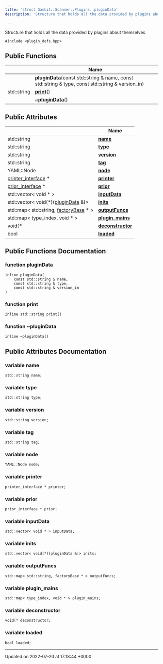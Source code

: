 ```yaml
---
title: 'struct Gambit::Scanner::Plugins::pluginData'
description: 'Structure that holds all the data provided by plugins about themselves. '

---
```









Structure that holds all the data provided by plugins about themselves. 


`#include <plugin_defs.hpp>`

## Public Functions

|                | Name           |
| -------------- | -------------- |
| | **[pluginData](/documentation/code/classes/structgambit_1_1scanner_1_1plugins_1_1plugindata/#function-plugindata)**(const std::string & name, const std::string & type, const std::string & version_in) |
| std::string | **[print](/documentation/code/classes/structgambit_1_1scanner_1_1plugins_1_1plugindata/#function-print)**() |
| | **[~pluginData](/documentation/code/classes/structgambit_1_1scanner_1_1plugins_1_1plugindata/#function-~plugindata)**() |

## Public Attributes

|                | Name           |
| -------------- | -------------- |
| std::string | **[name](/documentation/code/classes/structgambit_1_1scanner_1_1plugins_1_1plugindata/#variable-name)**  |
| std::string | **[type](/documentation/code/classes/structgambit_1_1scanner_1_1plugins_1_1plugindata/#variable-type)**  |
| std::string | **[version](/documentation/code/classes/structgambit_1_1scanner_1_1plugins_1_1plugindata/#variable-version)**  |
| std::string | **[tag](/documentation/code/classes/structgambit_1_1scanner_1_1plugins_1_1plugindata/#variable-tag)**  |
| YAML::Node | **[node](/documentation/code/classes/structgambit_1_1scanner_1_1plugins_1_1plugindata/#variable-node)**  |
| [printer_interface](/documentation/code/namespaces/namespacegambit_1_1scanner/#typedef-printer-interface) * | **[printer](/documentation/code/classes/structgambit_1_1scanner_1_1plugins_1_1plugindata/#variable-printer)**  |
| [prior_interface](/documentation/code/classes/classgambit_1_1priors_1_1baseprior/) * | **[prior](/documentation/code/classes/structgambit_1_1scanner_1_1plugins_1_1plugindata/#variable-prior)**  |
| std::vector< void * > | **[inputData](/documentation/code/classes/structgambit_1_1scanner_1_1plugins_1_1plugindata/#variable-inputdata)**  |
| std::vector< void(*)([pluginData](/documentation/code/classes/structgambit_1_1scanner_1_1plugins_1_1plugindata/) &)> | **[inits](/documentation/code/classes/structgambit_1_1scanner_1_1plugins_1_1plugindata/#variable-inits)**  |
| std::map< std::string, [factoryBase](/documentation/code/classes/classgambit_1_1scanner_1_1plugins_1_1factorybase/) * > | **[outputFuncs](/documentation/code/classes/structgambit_1_1scanner_1_1plugins_1_1plugindata/#variable-outputfuncs)**  |
| std::map< type_index, void * > | **[plugin_mains](/documentation/code/classes/structgambit_1_1scanner_1_1plugins_1_1plugindata/#variable-plugin-mains)**  |
| void(* | **[deconstructor](/documentation/code/classes/structgambit_1_1scanner_1_1plugins_1_1plugindata/#variable-deconstructor)**  |
| bool | **[loaded](/documentation/code/classes/structgambit_1_1scanner_1_1plugins_1_1plugindata/#variable-loaded)**  |

## Public Functions Documentation

### function pluginData

```
inline pluginData(
    const std::string & name,
    const std::string & type,
    const std::string & version_in
)
```


### function print

```
inline std::string print()
```


### function ~pluginData

```
inline ~pluginData()
```


## Public Attributes Documentation

### variable name

```
std::string name;
```


### variable type

```
std::string type;
```


### variable version

```
std::string version;
```


### variable tag

```
std::string tag;
```


### variable node

```
YAML::Node node;
```


### variable printer

```
printer_interface * printer;
```


### variable prior

```
prior_interface * prior;
```


### variable inputData

```
std::vector< void * > inputData;
```


### variable inits

```
std::vector< void(*)(pluginData &)> inits;
```


### variable outputFuncs

```
std::map< std::string, factoryBase * > outputFuncs;
```


### variable plugin_mains

```
std::map< type_index, void * > plugin_mains;
```


### variable deconstructor

```
void(* deconstructor;
```


### variable loaded

```
bool loaded;
```


-------------------------------

Updated on 2022-07-20 at 17:18:44 +0000